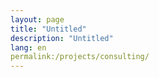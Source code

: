 ```yaml
---
layout: page
title: "Untitled"
description: "Untitled"
lang: en
permalink:/projects/consulting/
---
```



